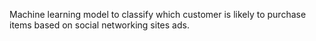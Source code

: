 Machine learning model to classify which customer is likely to purchase items based on social networking sites ads.
